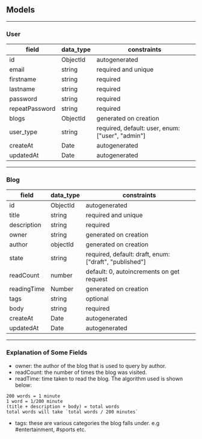 
## Models
---

### User
| field  |  data_type | constraints  |
|---|---|---|
|  id |  ObjectId |  autogenerated |
|  email |  string |  required and unique |
|  firstname | string  |  required|
|  lastname  |  string |  required  |
|  password |   string |  required  |
|  repeatPassword |   string |  required  |
|  blogs     | ObjectId  |  generated on creation |
|  user_type |  string |  required, default: user, enum: ["user", "admin"] |
|  createAt |  Date |  autogenerated |
|  updatedAt |  Date |  autogenerated |

---


### Blog
| field  |  data_type | constraints  |
|---|---|---|
|  id |  ObjectId |  autogenerated |
|  title |  string |  required and unique |
|  description | string  |  required |
|  owner  |  string |  generated on creation  |
|  author     | objectId  |  generated on creation |
|  state |   string |  required, default: draft, enum: ["draft", "published"]  |
|  readCount |  number |  default: 0, autoincrements on get request |
|  readingTime |  Number |  generated on creation |
|  tags |  string |  optional |
|  body |  string |  required |
|  createAt |  Date |  autogenerated |
|  updatedAt |  Date |  autogenerated |

---

### Explanation of Some Fields
- owner: the author of the blog that is used to query by author.
- readCount: the number of times the blog was visited.
- readTime: time taken to read the blog. The algorithm used is shown below:
```
200 words = 1 minute
1 word = 1/200 minute
(title + description + body) = total words
total words will take `total words / 200 minutes`
```
- tags: these are various categories the blog falls under. e.g #entertainment, #sports etc.


